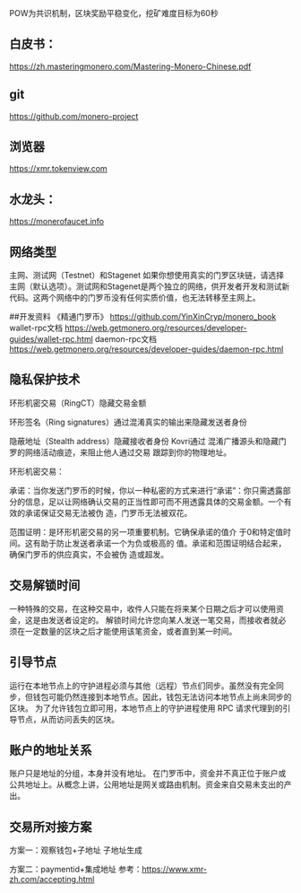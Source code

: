 POW为共识机制，区块奖励平稳变化，挖矿难度目标为60秒
## 白皮书：
https://zh.masteringmonero.com/Mastering-Monero-Chinese.pdf

## git
https://github.com/monero-project

## 浏览器
https://xmr.tokenview.com

## 水龙头：
https://monerofaucet.info

## 网络类型
主网、测试网（Testnet）和Stagenet
如果你想使用真实的门罗区块链，请选择主网（默认选项）。测试网和Stagenet是两个独立的网络，供开发者开发和测试新代码。这两个网络中的门罗币没有任何实质价值，也无法转移至主网上。

##开发资料
《精通门罗币》
https://github.com/YinXinCryp/monero_book
wallet-rpc文档
https://web.getmonero.org/resources/developer-guides/wallet-rpc.html
daemon-rpc文档
https://web.getmonero.org/resources/developer-guides/daemon-rpc.html

## 隐私保护技术
环形机密交易（RingCT）隐藏交易金额

环形签名（Ring signatures）通过混淆真实的输出来隐藏发送者身份 

隐蔽地址（Stealth address）隐藏接收者身份 Kovri通过 混淆广播源头和隐藏门罗的网络活动痕迹，来阻止他人通过交易 跟踪到你的物理地址。

环形机密交易：

承诺：当你发送门罗币的时候，你以一种私密的方式来进行“承诺”：你只需透露部分的信息，足以让网络确认交易的正当性即可而不用透露具体的交易金额。一个有效的承诺保证交易无法被伪 造，门罗币无法被双花。 

范围证明：是环形机密交易的另一项重要机制。它确保承诺的值介 于0和特定值时间。这有助于防止发送者承诺一个为负或极高的 值。承诺和范围证明结合起来，确保门罗币的供应真实，不会被伪 造或超发。

## 交易解锁时间
一种特殊的交易，在这种交易中，收件人只能在将来某个日期之后才可以使用资金，这是由发送者设定的。
解锁时间允许您向某人发送一笔交易，而接收者就必须在一定数量的区块之后才能使用该笔资金，或者直到某一时间。

## 引导节点
运行在本地节点上的守护进程必须与其他（远程）节点们同步。虽然没有完全同步，但钱包可能仍然连接到本地节点。因此，钱包无法访问本地节点上尚未同步的区块。
为了允许钱包立即可用，本地节点上的守护进程使用 RPC 请求代理到的引导节点，从而访问丢失的区块。

## 账户的地址关系
账户只是地址的分组，本身并没有地址。
在门罗币中，资金并不真正位于账户或公共地址上。从概念上讲，公用地址是网关或路由机制。资金来自交易未支出的产出。

## 交易所对接方案
方案一：观察钱包+子地址
子地址生成

方案二：paymentid+集成地址
参考：https://www.xmr-zh.com/accepting.html